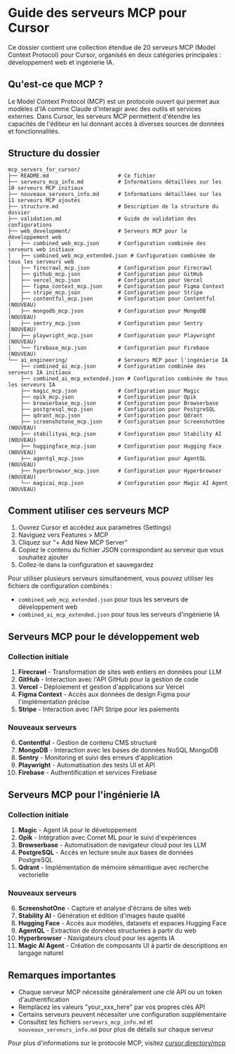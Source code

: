 # Guide des serveurs MCP pour Cursor

Ce dossier contient une collection étendue de 20 serveurs MCP (Model Context Protocol) pour Cursor, organisés en deux catégories principales : développement web et ingénierie IA.

## Qu'est-ce que MCP ?

Le Model Context Protocol (MCP) est un protocole ouvert qui permet aux modèles d'IA comme Claude d'interagir avec des outils et services externes. Dans Cursor, les serveurs MCP permettent d'étendre les capacités de l'éditeur en lui donnant accès à diverses sources de données et fonctionnalités.

## Structure du dossier

```
mcp_servers_for_cursor/
├── README.md                      # Ce fichier
├── serveurs_mcp_info.md           # Informations détaillées sur les 10 serveurs MCP initiaux
├── nouveaux_serveurs_info.md      # Informations détaillées sur les 11 serveurs MCP ajoutés
├── structure.md                   # Description de la structure du dossier
├── validation.md                  # Guide de validation des configurations
├── web_development/               # Serveurs MCP pour le développement web
│   ├── combined_web_mcp.json      # Configuration combinée des serveurs web initiaux
│   ├── combined_web_mcp_extended.json # Configuration combinée de tous les serveurs web
│   ├── firecrawl_mcp.json         # Configuration pour Firecrawl
│   ├── github_mcp.json            # Configuration pour GitHub
│   ├── vercel_mcp.json            # Configuration pour Vercel
│   ├── figma_context_mcp.json     # Configuration pour Figma Context
│   ├── stripe_mcp.json            # Configuration pour Stripe
│   ├── contentful_mcp.json        # Configuration pour Contentful (NOUVEAU)
│   ├── mongodb_mcp.json           # Configuration pour MongoDB (NOUVEAU)
│   ├── sentry_mcp.json            # Configuration pour Sentry (NOUVEAU)
│   ├── playwright_mcp.json        # Configuration pour Playwright (NOUVEAU)
│   └── firebase_mcp.json          # Configuration pour Firebase (NOUVEAU)
└── ai_engineering/                # Serveurs MCP pour l'ingénierie IA
    ├── combined_ai_mcp.json       # Configuration combinée des serveurs IA initiaux
    ├── combined_ai_mcp_extended.json # Configuration combinée de tous les serveurs IA
    ├── magic_mcp.json             # Configuration pour Magic
    ├── opik_mcp.json              # Configuration pour Opik
    ├── browserbase_mcp.json       # Configuration pour Browserbase
    ├── postgresql_mcp.json        # Configuration pour PostgreSQL
    ├── qdrant_mcp.json            # Configuration pour Qdrant
    ├── screenshotone_mcp.json     # Configuration pour ScreenshotOne (NOUVEAU)
    ├── stabilityai_mcp.json       # Configuration pour Stability AI (NOUVEAU)
    ├── huggingface_mcp.json       # Configuration pour Hugging Face (NOUVEAU)
    ├── agentql_mcp.json           # Configuration pour AgentQL (NOUVEAU)
    ├── hyperbrowser_mcp.json      # Configuration pour Hyperbrowser (NOUVEAU)
    └── magicai_mcp.json           # Configuration pour Magic AI Agent (NOUVEAU)
```

## Comment utiliser ces serveurs MCP

1. Ouvrez Cursor et accédez aux paramètres (Settings)
2. Naviguez vers Features > MCP
3. Cliquez sur "+ Add New MCP Server"
4. Copiez le contenu du fichier JSON correspondant au serveur que vous souhaitez ajouter
5. Collez-le dans la configuration et sauvegardez

Pour utiliser plusieurs serveurs simultanément, vous pouvez utiliser les fichiers de configuration combinés :
- `combined_web_mcp_extended.json` pour tous les serveurs de développement web
- `combined_ai_mcp_extended.json` pour tous les serveurs d'ingénierie IA

## Serveurs MCP pour le développement web

### Collection initiale
1. **Firecrawl** - Transformation de sites web entiers en données pour LLM
2. **GitHub** - Interaction avec l'API GitHub pour la gestion de code
3. **Vercel** - Déploiement et gestion d'applications sur Vercel
4. **Figma Context** - Accès aux données de design Figma pour l'implémentation précise
5. **Stripe** - Interaction avec l'API Stripe pour les paiements

### Nouveaux serveurs
6. **Contentful** - Gestion de contenu CMS structuré
7. **MongoDB** - Interaction avec les bases de données NoSQL MongoDB
8. **Sentry** - Monitoring et suivi des erreurs d'application
9. **Playwright** - Automatisation des tests UI et API
10. **Firebase** - Authentification et services Firebase

## Serveurs MCP pour l'ingénierie IA

### Collection initiale
1. **Magic** - Agent IA pour le développement
2. **Opik** - Intégration avec Comet ML pour le suivi d'expériences
3. **Browserbase** - Automatisation de navigateur cloud pour les LLM
4. **PostgreSQL** - Accès en lecture seule aux bases de données PostgreSQL
5. **Qdrant** - Implémentation de mémoire sémantique avec recherche vectorielle

### Nouveaux serveurs
6. **ScreenshotOne** - Capture et analyse d'écrans de sites web
7. **Stability AI** - Génération et édition d'images haute qualité
8. **Hugging Face** - Accès aux modèles, datasets et espaces Hugging Face
9. **AgentQL** - Extraction de données structurées à partir du web
10. **Hyperbrowser** - Navigateurs cloud pour les agents IA
11. **Magic AI Agent** - Création de composants UI à partir de descriptions en langage naturel

## Remarques importantes

- Chaque serveur MCP nécessite généralement une clé API ou un token d'authentification
- Remplacez les valeurs "your_xxx_here" par vos propres clés API
- Certains serveurs peuvent nécessiter une configuration supplémentaire
- Consultez les fichiers `serveurs_mcp_info.md` et `nouveaux_serveurs_info.md` pour plus de détails sur chaque serveur

Pour plus d'informations sur le protocole MCP, visitez [cursor.directory/mcp](https://cursor.directory/mcp)
